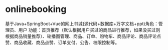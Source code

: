 # onlinebooking
基于Java+SpringBoot+Vue的网上书城(源代码+数据库+万字文档+ppt)角色：管理员、用户  功能：首页推荐（默认根据用户买过的商品进行推荐，如果没买过则根据商品销量推荐）、轮播图管理、商品、订单、购物车、商品评论、商品评论点赞、商品收藏、商品点赞、订单支付、公告、权限控制等。
